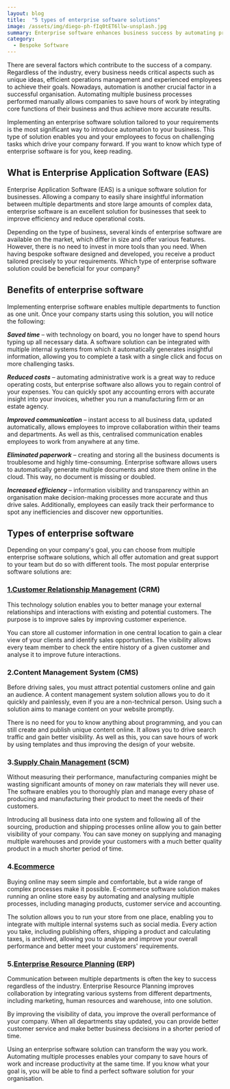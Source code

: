 ```yaml
---
layout: blog
title:  "5 types of enterprise software solutions"
image: /assets/img/diego-ph-fIq0tET6llw-unsplash.jpg
summary: Enterprise software enhances business success by automating processes, improving efficiency, and fostering better communication, essential for modern organizational growth.
category:
  - Bespoke Software
---
```


There are several factors which contribute to the success of a company. Regardless of the industry, every business needs critical aspects such as unique ideas, efficient operations management and experienced employees to achieve their goals. Nowadays, automation is another crucial factor in a successful organisation. Automating multiple business processes performed manually allows companies to save hours of work by integrating core functions of their business and thus achieve more accurate results.

Implementing an enterprise software solution tailored to your requirements is the most significant way to introduce automation to your business. This type of solution enables you and your employees to focus on challenging tasks which drive your company forward. If you want to know which type of enterprise software is for you, keep reading.
 

## What is Enterprise Application Software (EAS)
Enterprise Application Software (EAS) is a unique software solution for businesses. Allowing a company to easily share insightful information between multiple departments and store large amounts of complex data, enterprise software is an excellent solution for businesses that seek to improve efficiency and reduce operational costs.

Depending on the type of business, several kinds of enterprise software are available on the market, which differ in size and offer various features. However, there is no need to invest in more tools than you need. When having bespoke software designed and developed, you receive a product tailored precisely to your requirements. Which type of enterprise software solution could be beneficial for your company?
 

## Benefits of enterprise software
Implementing enterprise software enables multiple departments to function as one unit. Once your company starts using this solution, you will notice the following:
 
***Saved time***  – with technology on board, you no longer have to spend hours typing up all necessary data. A software solution can be integrated with multiple internal systems from which it automatically generates insightful information, allowing you to complete a task with a single click and focus on more challenging tasks.
 
***Reduced costs***  – automating administrative work is a great way to reduce operating costs, but enterprise software also allows you to regain control of your expenses. You can quickly spot any accounting errors with accurate insight into your invoices, whether you run a manufacturing firm or an estate agency.
 
***Improved communication***  – instant access to all business data, updated automatically, allows employees to improve collaboration within their teams and departments. As well as this, centralised communication enables employees to work from anywhere at any time.
 
***Eliminated paperwork*** – creating and storing all the business documents is troublesome and highly time-consuming. Enterprise software allows users to automatically generate multiple documents and store them online in the cloud. This way, no document is missing or doubled.
 
***Increased efficiency*** – information visibility and transparency within an organisation make decision-making processes more accurate and thus drive sales. Additionally, employees can easily track their performance to spot any inefficiencies and discover new opportunities.
 
## Types of enterprise software
Depending on your company's goal, you can choose from multiple enterprise software solutions, which all offer automation and great support to your team but do so with different tools. The most popular enterprise software solutions are:
 

### [1.Customer Relationship Management](https://headchannel.co.uk/blog/what-is-a-crm-and-its-benefits/) (CRM)
This technology solution enables you to better manage your external relationships and interactions with existing and potential customers. The purpose is to improve sales by improving customer experience.

You can store all customer information in one central location to gain a clear view of your clients and identify sales opportunities. The visibility allows every team member to check the entire history of a given customer and analyse it to improve future interactions.
 

### 2.Content Management System (CMS)
Before driving sales, you must attract potential customers online and gain an audience. A content management system solution allows you to do it quickly and painlessly, even if you are a non-technical person. Using such a solution aims to manage content on your website promptly.

There is no need for you to know anything about programming, and you can still create and publish unique content online. It allows you to drive search traffic and gain better visibility. As well as this, you can save hours of work by using templates and thus improving the design of your website.
 

### 3.[Supply Chain Management](https://headchannel.co.uk/blog/what-is-a-scm-and-its-benefits/) (SCM)
Without measuring their performance, manufacturing companies might be wasting significant amounts of money on raw materials they will never use. The software enables you to thoroughly plan and manage every phase of producing and manufacturing their product to meet the needs of their customers.

Introducing all business data into one system and following all of the sourcing, production and shipping processes online allow you to gain better visibility of your company. You can save money on supplying and managing multiple warehouses and provide your customers with a much better quality product in a much shorter period of time.
 

### 4.[Ecommerce](https://headchannel.co.uk/blog/what-is-ecommerce-software-and-its-benefits/)
Buying online may seem simple and comfortable, but a wide range of complex processes make it possible. E-commerce software solution makes running an online store easy by automating and analysing multiple processes, including managing products, customer service and accounting.

The solution allows you to run your store from one place, enabling you to integrate with multiple internal systems such as social media. Every action you take, including publishing offers, shipping a product and calculating taxes, is archived, allowing you to analyse and improve your overall performance and better meet your customers' requirements.
 

### 5.[Enterprise Resource Planning](https://headchannel.co.uk/blog/what-is-an-erp-and-its-benefits/) (ERP)
Communication between multiple departments is often the key to success regardless of the industry. Enterprise Resource Planning improves collaboration by integrating various systems from different departments, including marketing, human resources and warehouse, into one solution.

By improving the visibility of data, you improve the overall performance of your company. When all departments stay updated, you can provide better customer service and make better business decisions in a shorter period of time.

Using an enterprise software solution can transform the way you work. Automating multiple processes enables your company to save hours of work and increase productivity at the same time. If you know what your goal is, you will be able to find a perfect software solution for your organisation.
